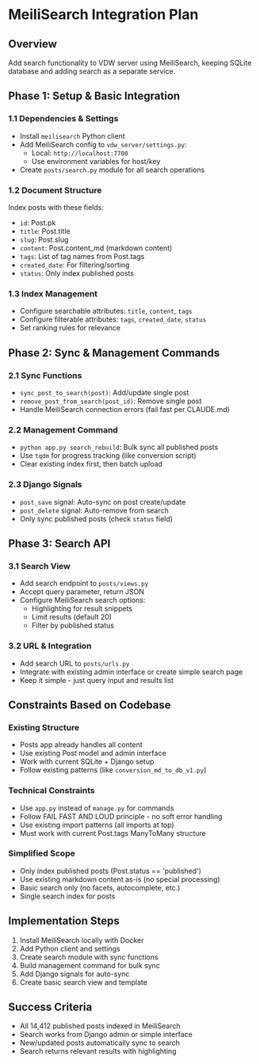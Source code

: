 # MeiliSearch Integration Plan

## Overview
Add search functionality to VDW server using MeiliSearch, keeping SQLite database and adding search as a separate service.

## Phase 1: Setup & Basic Integration

### 1.1 Dependencies & Settings
- Install `meilisearch` Python client
- Add MeiliSearch config to `vdw_server/settings.py`:
  - Local: `http://localhost:7700`
  - Use environment variables for host/key
- Create `posts/search.py` module for all search operations

### 1.2 Document Structure
Index posts with these fields:
- `id`: Post.pk
- `title`: Post.title  
- `slug`: Post.slug
- `content`: Post.content_md (markdown content)
- `tags`: List of tag names from Post.tags
- `created_date`: For filtering/sorting
- `status`: Only index published posts

### 1.3 Index Management
- Configure searchable attributes: `title`, `content`, `tags`  
- Configure filterable attributes: `tags`, `created_date`, `status`
- Set ranking rules for relevance

## Phase 2: Sync & Management Commands

### 2.1 Sync Functions
- `sync_post_to_search(post)`: Add/update single post
- `remove_post_from_search(post_id)`: Remove single post  
- Handle MeiliSearch connection errors (fail fast per CLAUDE.md)

### 2.2 Management Command
- `python app.py search_rebuild`: Bulk sync all published posts
- Use `tqdm` for progress tracking (like conversion script)
- Clear existing index first, then batch upload

### 2.3 Django Signals
- `post_save` signal: Auto-sync on post create/update
- `post_delete` signal: Auto-remove from search
- Only sync published posts (check `status` field)

## Phase 3: Search API

### 3.1 Search View
- Add search endpoint to `posts/views.py`
- Accept query parameter, return JSON
- Configure MeiliSearch search options:
  - Highlighting for result snippets
  - Limit results (default 20)
  - Filter by published status

### 3.2 URL & Integration
- Add search URL to `posts/urls.py` 
- Integrate with existing admin interface or create simple search page
- Keep it simple - just query input and results list

## Constraints Based on Codebase

### Existing Structure
- Posts app already handles all content
- Use existing Post model and admin interface
- Work with current SQLite + Django setup
- Follow existing patterns (like `conversion_md_to_db_v1.py`)

### Technical Constraints  
- Use `app.py` instead of `manage.py` for commands
- Follow FAIL FAST AND LOUD principle - no soft error handling
- Use existing import patterns (all imports at top)
- Must work with current Post.tags ManyToMany structure

### Simplified Scope
- Only index published posts (Post.status == 'published')
- Use existing markdown content as-is (no special processing)
- Basic search only (no facets, autocomplete, etc.)
- Single search index for posts

## Implementation Steps
1. Install MeiliSearch locally with Docker
2. Add Python client and settings  
3. Create search module with sync functions
4. Build management command for bulk sync
5. Add Django signals for auto-sync
6. Create basic search view and template

## Success Criteria
- All 14,412 published posts indexed in MeiliSearch
- Search works from Django admin or simple interface
- New/updated posts automatically sync to search
- Search returns relevant results with highlighting